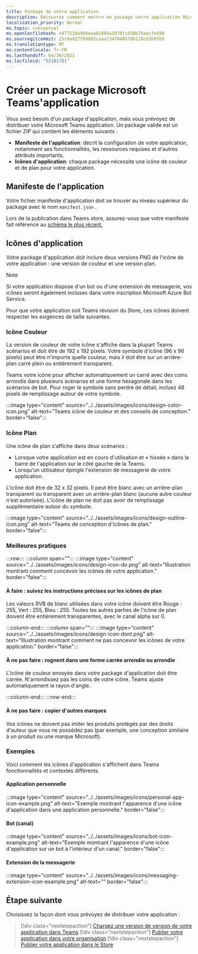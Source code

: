 ```yaml
---
title: Package de votre application
description: Découvrez comment mettre en package votre application Microsoft Teams pour les tests, le téléchargement et la publication dans le Store.
localization_priority: Normal
ms.topic: conceptual
ms.openlocfilehash: e477539a9b8eaa0c869a2070fcd20b74aecfe490
ms.sourcegitcommit: 25c9ad27f99682caaa7347840578b118c63b8f69
ms.translationtype: MT
ms.contentlocale: fr-FR
ms.lasthandoff: 04/30/2021
ms.locfileid: "52101701"
---
```

# <a name="create-a-microsoft-teams-app-package"></a>Créer un package Microsoft Teams'application

Vous avez besoin d'un package d'application, mais vous prévoyez de distribuer votre Microsoft Teams application. Un package valide est un fichier ZIP qui contient les éléments suivants :

* **Manifeste de l'application**: décrit la configuration de votre application, notamment ses fonctionnalités, les ressources requises et d'autres attributs importants.
* **Icônes d'application**: chaque package nécessite une icône de couleur et de plan pour votre application.

## <a name="app-manifest"></a>Manifeste de l'application

Votre fichier manifeste d'application doit se trouver au niveau supérieur du package avec le nom `manifest.json` . 

Lors de la publication dans Teams store, assurez-vous que votre manifeste fait référence au [schéma le plus récent.](~/resources/schema/manifest-schema.md)

## <a name="app-icons"></a>Icônes d'application

Votre package d'application doit inclure deux versions PNG de l'icône de votre application : une version de couleur et une version plan.

> [!Note]
> Si votre application dispose d'un bot ou d'une extension de messagerie, vos icônes seront également incluses dans votre inscription Microsoft Azure Bot Service.

Pour que votre application soit Teams révision du Store, ces icônes doivent respecter les exigences de taille suivantes.

### <a name="color-icon"></a>Icône Couleur

La version de couleur de votre icône s'affiche dans la plupart Teams scénarios et doit être de 192 x 192 pixels. Votre symbole d'icône (96 x 96 pixels) peut être n'importe quelle couleur, mais il doit être sur un arrière-plan carré plein ou entièrement transparent.

Teams votre icône pour afficher automatiquement un carré avec des coins arrondis dans plusieurs scénarios et une forme hexagonale dans les scénarios de bot. Pour roger le symbole sans perdre de détail, incluez 48 pixels de remplissage autour de votre symbole.

:::image type="content" source="../../assets/images/icons/design-color-icon.png" alt-text="Teams icône de couleur et des conseils de conception." border="false":::

### <a name="outline-icon"></a>Icône Plan

Une icône de plan s'affiche dans deux scénarios :

* Lorsque votre application est en cours d'utilisation et « hissée » dans la barre de l'application sur le côté gauche de la Teams.
* Lorsqu'un utilisateur épingle l'extension de messagerie de votre application.

L'icône doit être de 32 x 32 pixels. Il peut être blanc avec un arrière-plan transparent ou transparent avec un arrière-plan blanc (aucune autre couleur n'est autorisée). L'icône de plan ne doit pas avoir de remplissage supplémentaire autour du symbole.

:::image type="content" source="../../assets/images/icons/design-outline-icon.png" alt-text="Teams de conception d'icônes de plan." border="false":::

### <a name="best-practices"></a>Meilleures pratiques

:::row:::
   :::column span="":::
:::image type="content" source="../../assets/images/icons/design-icon-do.png" alt-text="Illustration montrant comment concevoir les icônes de votre application." border="false":::

#### <a name="do-follow-the-precise-outline-icon-guidelines"></a>À faire : suivez les instructions précises sur les icônes de plan

Les valeurs RVB de blanc utilisées dans votre icône doivent être Rouge : 255, Vert : 255, Bleu : 255. Toutes les autres parties de l'icône de plan doivent être entièrement transparentes, avec le canal alpha sur 0.

   :::column-end:::
   :::column span="":::
:::image type="content" source="../../assets/images/icons/design-icon-dont.png" alt-text="Illustration montrant comment ne pas concevoir les icônes de votre application." border="false":::

#### <a name="dont-crop-in-a-circular-or-rounded-square-shape"></a>À ne pas faire : rognent dans une forme carrée arrondie ou arrondie

L'icône de couleur envoyée dans votre package d'application doit être carrée. N'arrondissez pas les coins de votre icône. Teams ajuste automatiquement le rayon d'angle.

   :::column-end:::
:::row-end:::

#### <a name="dont-copy-other-brands"></a>À ne pas faire : copier d'autres marques

Vos icônes ne doivent pas imiter les produits protégés par des droits d'auteur que vous ne possédez pas (par exemple, une conception similaire à un produit ou une marque Microsoft).

### <a name="examples"></a>Exemples

Voici comment les icônes d'application s'affichent dans Teams fonctionnalités et contextes différents.

#### <a name="personal-app"></a>Application personnelle

:::image type="content" source="../../assets/images/icons/personal-app-icon-example.png" alt-text="Exemple montrant l'apparence d'une icône d'application dans une application personnelle." border="false":::

#### <a name="bot-channel"></a>Bot (canal)

:::image type="content" source="../../assets/images/icons/bot-icon-example.png" alt-text="Exemple montrant l'apparence d'une icône d'application sur un bot à l'intérieur d'un canal." border="false":::

#### <a name="messaging-extension"></a>Extension de la messagerie

:::image type="content" source="../../assets/images/icons/messaging-extension-icon-example.png" alt-text="<texte de>" border="false":::

## <a name="next-step"></a>Étape suivante

Choisissez la façon dont vous prévoyez de distribuer votre application :

> [!div class="nextstepaction"]
> [Chargez une version de version de votre application dans Teams](~/concepts/deploy-and-publish/apps-upload.md)
> [!div class="nextstepaction"]
> [Publier votre application dans votre organisation](/MicrosoftTeams/tenant-apps-catalog-teams?toc=/microsoftteams/platform/toc.json&bc=/MicrosoftTeams/breadcrumb/toc.json)
> [!div class="nextstepaction"]
> [Publier votre application dans le Store](~/concepts/deploy-and-publish/appsource/publish.md)
